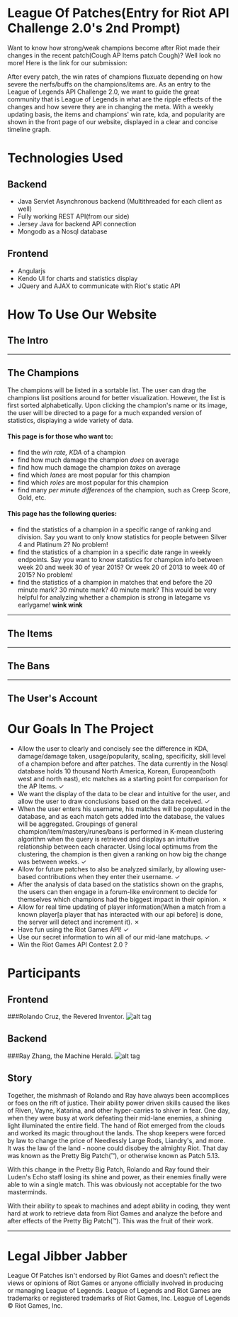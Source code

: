# League Of Patches(Entry for Riot API Challenge 2.0's 2nd Prompt)
Want to know how strong/weak champions become after Riot made their changes in the recent patch(Cough AP Items patch Cough)? Well look no more! Here is the link for our submission: <LINK HERE>

After every patch, the win rates of champions fluxuate depending on how severe the nerfs/buffs on the champions/items are. As an entry to the League of Legends API Challenge 2.0, we want to guide the great community that is League of Legends in what are the ripple effects of the changes and how severe they are in changing the meta. With a weekly updating basis, the items and champions' win rate, kda, and popularity are shown in the front page of our website, displayed in a clear and concise timeline graph.

# Technologies Used
## Backend
  - Java Servlet Asynchronous backend (Multithreaded for each client as well)
  - Fully working REST API(from our side)
  - Jersey Java for backend API connection
  - Mongodb as a Nosql database

## Frontend
  - Angularjs
  - Kendo UI for charts and statistics display
  - JQuery and AJAX to communicate with Riot's static API
  
# How To Use Our Website
## The Intro 

---
## The Champions
The champions will be listed in a sortable list. The user can drag the champions list positions around for better visualization. However, the list is first sorted alphabetically. Upon clicking the champion's name or its image, the user will be directed to a page for a much expanded version of statistics, displaying a wide variety of data. 

#### This page is for those who want to:
  - find the *win rate, KDA* of a champion
  - find how much damage the champion *does* on average
  - find how much damage the champion *takes* on average
  - find which *lanes* are most popular for this champion
  - find which *roles* are most popular for this champion
  - find many *per minute differences* of the champion, such as Creep Score, Gold, etc.
  
#### This page has the following queries:
  - find the statistics of a champion in a specific range of ranking and division. Say you want to only know statistics for people between Silver 4 and Platinum 2? No problem!
  - find the statistics of a champion in a specific date range in weekly endpoints. Say you want to know statistics for champion info between week 20 and week 30 of year 2015? Or week 20 of 2013 to week 40 of 2015? No problem!
  - find the statistics of a champion in matches that end before the 20 minute mark? 30 minute mark? 40 minute mark? This would be very helpful for analyzing whether a champion is strong in lategame vs earlygame! **wink wink**
---
## The Items
---
## The Bans
---
## The User's Account

# Our Goals In The Project
  - Allow the user to clearly and concisely see the difference in KDA, damage/damage taken, usage/popularity, scaling, specificity, skill level of a champion before and after patches. The data currently in the Nosql database holds 10 thousand North America, Korean, European(both west and north east), etc matches as a starting point for comparison for the AP Items. ✓
  - We want the display of the data to be clear and intuitive for the user, and allow the user to draw conclusions based on the data received. ✓
  - When the user enters his username, his matches will be populated in the database, and as each match gets added into the database, the values will be aggregated. Groupings of general champion/item/mastery/runes/bans is performed in K-mean clustering algorithm when the query is retrieved and displays an intuitive relationship between each character. Using local optimums from the clustering, the champion is then given a ranking on how big the change was between weeks. ✓
  - Allow for future patches to also be analyzed similarly, by allowing user-based contributions when they enter their username. ✓
  - After the analysis of data based on the statistics shown on the graphs, the users can then engage in a forum-like environment to decide for themselves which champions had the biggest impact in their opinion. ✗
  - Allow for real time updating of player information(When a match from a known player[a player that has interacted with our api before] is done, the server will detect and increment it). ✗
  - Have fun using the Riot Games API! ✓
  - Use our secret information to win all of our mid-lane matchups. ✓
  - Win the Riot Games API Contest 2.0 ?

# Participants
## Frontend
###Rolando Cruz, the Revered Inventor.
![alt tag](http://i.ytimg.com/vi/vcf4Yk5C_uE/maxresdefault.jpg)
## Backend
###Ray Zhang, the Machine Herald.
![alt tag](http://i.ytimg.com/vi/Lwe_0plVzGI/maxresdefault.jpg)
## Story
Together, the mishmash of Rolando and Ray have always been accomplices or foes on the rift of justice. Their ability power driven skills caused the likes of Riven, Vayne, Katarina, and other hyper-carries to shiver in fear. One day, when they were busy at work defeating their mid-lane enemies, a shining light illuminated the entire field. The hand of Riot emerged from the clouds and worked its magic throughout the lands. The shop keepers were forced by law to change the price of Needlessly Large Rods, Liandry's, and more. It was the law of the land - noone could disobey the almighty Riot. That day was known as the Pretty Big Patch(™), or otherwise known as Patch 5.13. 

With this change in the Pretty Big Patch, Rolando and Ray found their Luden's Echo staff losing its shine and power, as their enemies finally were able to win a single match. This was obviously not acceptable for the two masterminds.

With their ability to speak to machines and adept ability in coding, they went hard at work to retrieve data from Riot Games and analyze the before and after effects of the Pretty Big Patch(™). This was the fruit of their work.

---

# Legal Jibber Jabber
League Of Patches isn't endorsed by Riot Games and doesn't reflect the views or opinions of Riot Games or anyone officially involved in producing or managing League of Legends. League of Legends and Riot Games are trademarks or registered trademarks of Riot Games, Inc. League of Legends © Riot Games, Inc.

